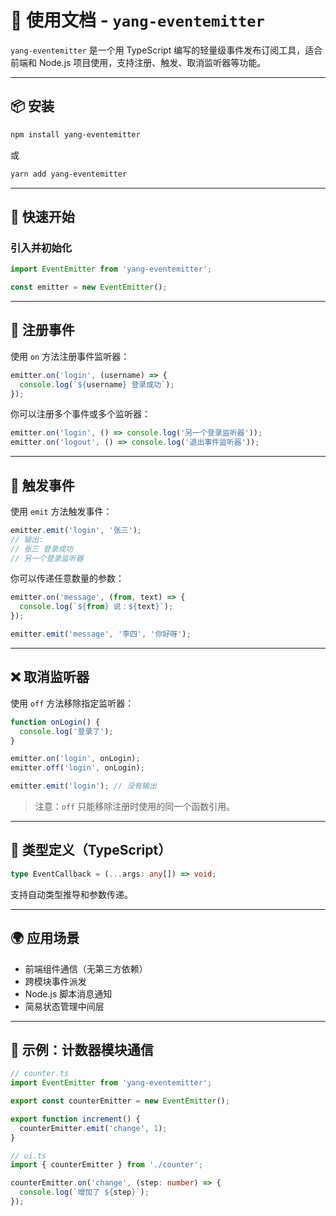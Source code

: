 # 📘 使用文档 - `yang-eventemitter`

`yang-eventemitter` 是一个用 TypeScript 编写的轻量级事件发布订阅工具，适合前端和 Node.js 项目使用，支持注册、触发、取消监听器等功能。

---

## 📦 安装

```bash
npm install yang-eventemitter
```

或

```bash
yarn add yang-eventemitter
```

---

## 🔰 快速开始

### 引入并初始化

```ts
import EventEmitter from 'yang-eventemitter';

const emitter = new EventEmitter();
```

---

## 🔄 注册事件

使用 `on` 方法注册事件监听器：

```ts
emitter.on('login', (username) => {
  console.log(`${username} 登录成功`);
});
```

你可以注册多个事件或多个监听器：

```ts
emitter.on('login', () => console.log('另一个登录监听器'));
emitter.on('logout', () => console.log('退出事件监听器'));
```

---

## 🚀 触发事件

使用 `emit` 方法触发事件：

```ts
emitter.emit('login', '张三');
// 输出:
// 张三 登录成功
// 另一个登录监听器
```

你可以传递任意数量的参数：

```ts
emitter.on('message', (from, text) => {
  console.log(`${from} 说：${text}`);
});

emitter.emit('message', '李四', '你好呀');
```

---

## ❌ 取消监听器

使用 `off` 方法移除指定监听器：

```ts
function onLogin() {
  console.log('登录了');
}

emitter.on('login', onLogin);
emitter.off('login', onLogin);

emitter.emit('login'); // 没有输出
```

> 注意：`off` 只能移除注册时使用的同一个函数引用。

---

## 🧱 类型定义（TypeScript）

```ts
type EventCallback = (...args: any[]) => void;
```

支持自动类型推导和参数传递。

---

## 🌍 应用场景

- 前端组件通信（无第三方依赖）
- 跨模块事件派发
- Node.js 脚本消息通知
- 简易状态管理中间层

---

## 📌 示例：计数器模块通信

```ts
// counter.ts
import EventEmitter from 'yang-eventemitter';

export const counterEmitter = new EventEmitter();

export function increment() {
  counterEmitter.emit('change', 1);
}

// ui.ts
import { counterEmitter } from './counter';

counterEmitter.on('change', (step: number) => {
  console.log(`增加了 ${step}`);
});
```
